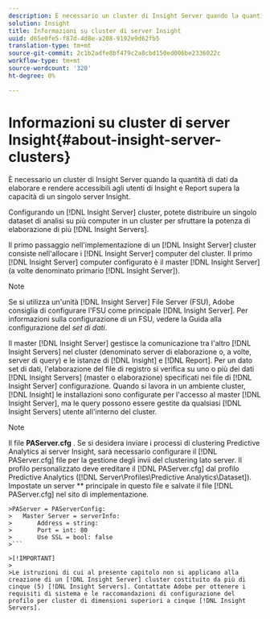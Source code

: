 ```yaml
---
description: È necessario un cluster di Insight Server quando la quantità di dati da elaborare e rendere accessibili agli utenti di Insight e Report supera la capacità di un singolo server Insight.
solution: Insight
title: Informazioni su cluster di server Insight
uuid: d65e0fe5-f87d-4d8e-a208-9192e9d62fb5
translation-type: tm+mt
source-git-commit: 2c1b2adfe8bf479c2a8cbd150ed006be2336022c
workflow-type: tm+mt
source-wordcount: '320'
ht-degree: 0%

---
```



# Informazioni su cluster di server Insight{#about-insight-server-clusters}

È necessario un cluster di Insight Server quando la quantità di dati da elaborare e rendere accessibili agli utenti di Insight e Report supera la capacità di un singolo server Insight.

Configurando un [!DNL Insight Server] cluster, potete distribuire un singolo dataset di analisi su più computer in un cluster per sfruttare la potenza di elaborazione di più [!DNL Insight Servers].

Il primo passaggio nell&#39;implementazione di un [!DNL Insight Server] cluster consiste nell&#39;allocare i [!DNL Insight Server] computer del cluster. Il primo [!DNL Insight Server] computer configurato è il master [!DNL Insight Server] (a volte denominato primario [!DNL Insight Server]).

>[!NOTE]
>
>Se si utilizza un&#39;unità [!DNL Insight Server] File Server (FSU), Adobe consiglia di configurare l&#39;FSU come principale [!DNL Insight Server]. Per informazioni sulla configurazione di un FSU, vedere la Guida alla configurazione del *set di dati*.

Il master [!DNL Insight Server] gestisce la comunicazione tra l&#39;altro [!DNL Insight Servers] nel cluster (denominato server di elaborazione o, a volte, server di query) e le istanze di [!DNL Insight] e [!DNL Report]. Per un dato set di dati, l&#39;elaborazione del file di registro si verifica su uno o più dei dati [!DNL Insight Servers] (master o elaborazione) specificati nei file di [!DNL Insight Server] configurazione. Quando si lavora in un ambiente cluster, [!DNL Insight] le installazioni sono configurate per l&#39;accesso al master [!DNL Insight Server], ma le query possono essere gestite da qualsiasi [!DNL Insight Servers] utente all&#39;interno del cluster.

>[!NOTE]
>
>Il file **PAServer.cfg** . Se si desidera inviare i processi di clustering Predictive  Analytics ai server Insight, sarà necessario configurare il [!DNL PAServer.cfg] file per la gestione degli invii del clustering lato server. Il profilo personalizzato deve ereditare il [!DNL PAServer.cfg] dal profilo Predictive  Analytics ([!DNL Server\Profiles\Predictive Analytics\Dataset]). Impostate un server ** principale in questo file e salvate il file [!DNL PAServer.cfg] nel sito di implementazione.
>
>
```
>PAServer = PAServerConfig: 
>   Master Server = serverInfo: 
>       Address = string: 
>       Port = int: 80
>       Use SSL = bool: false
>```

>[!IMPORTANT]
>
>Le istruzioni di cui al presente capitolo non si applicano alla creazione di un [!DNL Insight Server] cluster costituito da più di cinque (5) [!DNL Insight Servers]. Contattate Adobe per ottenere i requisiti di sistema e le raccomandazioni di configurazione del profilo per cluster di dimensioni superiori a cinque [!DNL Insight Servers].
